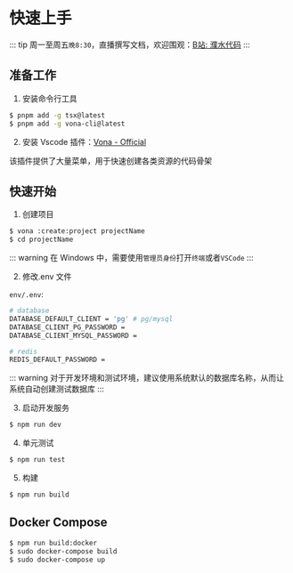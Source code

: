 # 快速上手

::: tip
周一至周五`晚8:30`，直播撰写文档，欢迎围观：[B站: 濮水代码](https://space.bilibili.com/454737998)
:::

## 准备工作

1. 安装命令行工具

``` bash
$ pnpm add -g tsx@latest
$ pnpm add -g vona-cli@latest
```

2. 安装 Vscode 插件：[Vona - Official](https://marketplace.visualstudio.com/items?itemName=cabloy.vona-vscode)

该插件提供了大量菜单，用于快速创建各类资源的代码骨架

## 快速开始

1. 创建项目

``` bash
$ vona :create:project projectName
$ cd projectName
```

::: warning
在 Windows 中，需要使用`管理员身份`打开`终端`或者`VSCode`
:::

2. 修改.env 文件

`env/.env`:

``` bash
# database
DATABASE_DEFAULT_CLIENT = 'pg' # pg/mysql
DATABASE_CLIENT_PG_PASSWORD =
DATABASE_CLIENT_MYSQL_PASSWORD =

# redis
REDIS_DEFAULT_PASSWORD =
```

::: warning
对于开发环境和测试环境，建议使用系统默认的数据库名称，从而让系统自动创建测试数据库
:::

3. 启动开发服务

``` bash
$ npm run dev
```

4. 单元测试

``` bash
$ npm run test
```

5. 构建

``` bash
$ npm run build
```

## Docker Compose

``` bash
$ npm run build:docker
$ sudo docker-compose build
$ sudo docker-compose up
```
